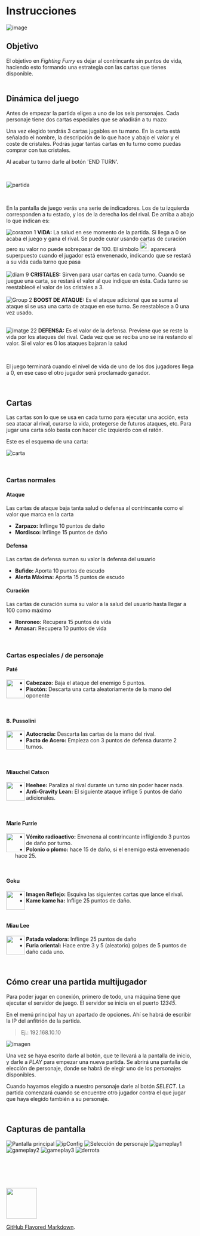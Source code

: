 # Instrucciones

![image](https://user-images.githubusercontent.com/62404395/119480386-e52f1200-bd51-11eb-8374-c76b9740d175.png)
<br>


## Objetivo

El objetivo en _Fighting Furry_ es dejar al contrincante sin puntos de vida, haciendo esto formando una estrategia con las cartas que tienes disponible.
<br> <br>

## Dinámica del juego

Antes de empezar la partida eliges a uno de los seis personajes. Cada personaje tiene dos cartas especiales que se añadirán a tu mazo:

Una vez elegido tendrás 3 cartas jugables en tu mano. En la carta está señalado el nombre, la descripción de lo que hace y abajo el valor y el coste de cristales. Podrás jugar tantas cartas en tu turno como puedas comprar con tus cristales.

Al acabar tu turno darle al botón 'END TURN'.


<br>

![partida](https://user-images.githubusercontent.com/62404395/119748164-92aa3e80-be94-11eb-93ab-ccd79ba817a5.png)


<br>

En la pantalla de juego verás una serie de indicadores. Los de tu izquierda corresponden a tu estado, y los de la derecha los del rival.
De arriba a abajo lo que indican es:
<br>

![corazon 1](https://user-images.githubusercontent.com/62404395/119746942-f1ba8400-be91-11eb-95af-d59453af44b5.png)
**VIDA:**    La salud en ese momento de la partida. Si llega a 0 se acaba el juego y gana el rival. Se puede curar usando cartas de curación pero su valor no puede sobrepasar de 100. El símbolo <img src="https://user-images.githubusercontent.com/62404395/119478324-03940e00-bd50-11eb-810e-c39d203c2901.png" width=25> aparecerá superpuesto cuando el jugador está envenenado, indicando que se restará a su vida cada turno que pasa  <br><br>
![diam 9](https://user-images.githubusercontent.com/62404395/119746895-d3548880-be91-11eb-92cc-e4a04f6b7ba7.png)
**CRISTALES:**    Sirven para usar cartas en cada turno. Cuando se juegue una carta, se restará el valor al que indique en ésta. Cada turno se reestablecé el valor de los cristales a 3.<br><br>
![Group 2](https://user-images.githubusercontent.com/62404395/119746903-d8193c80-be91-11eb-9e66-69b73d1db78a.png)
 **BOOST DE ATAQUE:**   Es el ataque adicional que se suma al ataque si se usa una carta de ataque en ese turno. Se reestablece a 0 una vez usado. <br><br>

![imatge 22](https://user-images.githubusercontent.com/62404395/119746793-91c3dd80-be91-11eb-8770-9ff04283c363.png) **DEFENSA:**    Es el valor de la defensa. Previene que se reste la vida por los ataques del rival. Cada vez que se reciba uno se irá restando el valor. Si el valor es 0 los ataques bajaran la salud





<br>

El juego terminará cuando el nivel de vida de uno de los dos jugadores llega a 0, en ese caso el otro jugador será proclamado ganador.

<br>

## Cartas

Las cartas son lo que se usa en cada turno para ejecutar una acción, esta sea atacar al rival, curarse la vida, protegerse de futuros ataques, etc. Para jugar una carta sólo basta con hacer clic izquierdo con el ratón.

Este es el esquema de una carta:

![carta](https://user-images.githubusercontent.com/62404395/119485205-1827d480-bd57-11eb-8645-929d0c471520.png)

<br>

### Cartas normales

#### Ataque

Las cartas de ataque baja tanta salud o defensa al contrincante como el valor que marca en la carta

- **Zarpazo:** Inflinge 10 puntos de daño 
- **Mordisco:** Inflinge 15 puntos de daño 

#### Defensa

Las cartas de defensa suman su valor la defensa del usuario

- **Bufido:** Aporta 10 puntos de escudo 
- **Alerta Máxima:** Aporta 15 puntos de escudo

#### Curación

Las cartas de curación suma su valor a la salud del usuario hasta llegar a 100 como máximo

- **Ronroneo:** Recupera 15 puntos de vida
- **Amasar:** Recupera 10 puntos de vida 

<br>

### Cartas especiales / de personaje

#### Paté
<img src="https://user-images.githubusercontent.com/62404395/119474767-d003b480-bd4c-11eb-9631-1f36861e566f.png" width=50 align=left>

- **Cabezazo:** Baja el ataque del enemigo 5 puntos.
- **Pisotón:** Descarta una carta aleatoriamente de la mano del oponente

<br>

#### B. Pussolini
<img src="https://user-images.githubusercontent.com/62404395/119474730-c5e1b600-bd4c-11eb-9411-c1d1e5b56a9e.png" width=50 align=left>

- **Autocracia:** Descarta las cartas de la mano del rival.
- **Pacto de Acero:** Empieza con 3 puntos de defensa  durante 2 turnos.

<br>

#### Miauchel Catson
<img src="https://user-images.githubusercontent.com/62404395/119474974-fa557200-bd4c-11eb-90ab-9e1e25f4c6b7.png" width=50 align=left>

- **Heehee:** Paraliza al rival durante un turno sin poder hacer nada.
- **Anti-Gravity Lean:** El siguiente ataque inflige 5 puntos de daño adicionales.

<br>

#### Marie Furrie
<img src="https://user-images.githubusercontent.com/62404395/119474826-db56e000-bd4c-11eb-906d-59e90ac90c9c.png" width=50 align=left>

- **Vómito radioactivo:** Envenena al contrincante infligiendo 3 puntos de daño por turno.
- **Polonio o plomo:** hace 15 de daño, si el enemigo está envenenado hace 25. 

<br>

#### Goku
<img src="https://user-images.githubusercontent.com/62404395/119474268-4358f680-bd4c-11eb-854e-7ff489064fe1.png" width=50 align=left>

- **Imagen Reflejo:** Esquiva las siguientes cartas que lance el rival.
- **Kame kame ha:** Inflige 25 puntos de daño.

<br>

#### Miau Lee
<img src="https://user-images.githubusercontent.com/62404395/119474885-e873cf00-bd4c-11eb-8505-9767715d42e8.png" width=50 align=left>

- **Patada voladora:** Inflinge 25 puntos de daño
- **Furia oriental:**  Hace entre 3 y 5 (aleatorio) golpes de 5 puntos de daño cada uno.

<br>

## Cómo crear una partida multijugador

Para poder jugar en conexión, primero de todo, una máquina tiene que ejecutar el servidor de juego. El servidor se inicia en el puerto _12345_.

En el menú principal hay un apartado de opciones. Ahí se habrá de escribir la IP del anfitrión de la partida.
> Ej.: 192.168.10.10

![imagen](https://user-images.githubusercontent.com/62404395/119744846-2710a300-be8d-11eb-82a1-55b904284db1.png)


Una vez se haya escrito darle al botón, que te llevará a la pantalla de inicio, y darle a _PLAY_ para empezar una nueva partida. Se abrirá una pantalla de elección de personaje, donde se habrá de elegir uno de los personajes disponibles.

Cuando hayamos elegido a nuestro personaje darle al botón _SELECT_. La partida comenzará cuando se encuentre otro jugador contra el que jugar que haya elegido también a su personaje.



<br>

<!--

## CÓMO EJECUTAR


#### Servidor

**JAR:** No disponible aún


#### Cliente

**WEB:** Se introduce la IP del anfitrión en la barra del navegador con el puerto *8080*
> p. ej: 192.168.10.10:8080/

**JAR:** No disponible aún

-->

## Capturas de pantalla

![Pantalla principal](https://user-images.githubusercontent.com/62404395/119497532-fdf4f300-bd64-11eb-97dc-997d95e1f9f3.png)
![ipConfig](https://user-images.githubusercontent.com/62404395/119747812-cfc20100-be93-11eb-87e4-8a27b27c0aaa.png)
![Selección de personaje](https://user-images.githubusercontent.com/62404395/119497425-d9991680-bd64-11eb-9a55-2cef2cd5059c.png)
![gameplay1](https://user-images.githubusercontent.com/62404395/119495343-9ccc2000-bd62-11eb-8fad-f0b188f15f59.png)
![gameplay2](https://user-images.githubusercontent.com/62404395/119495347-9d64b680-bd62-11eb-8f3d-d39b78cf2543.png)
![gameplay3](https://user-images.githubusercontent.com/62404395/119495349-9e95e380-bd62-11eb-8aa1-e3eda3a8ac91.png)
![derrota](https://user-images.githubusercontent.com/62404395/119747746-a7d29d80-be93-11eb-88f9-095ea1c65c7b.png)


<br>

<!--## FAQ-->






<!--haha html go-->
<br> <br>


<img src="https://user-images.githubusercontent.com/62404395/119477435-3e497680-bd4f-11eb-9bfc-0b9ef5a0f3af.png" width=82 align=center>




 [GitHub Flavored Markdown](https://guides.github.com/features/mastering-markdown/).
